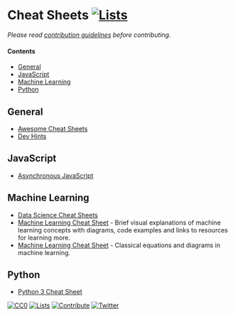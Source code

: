 # Cheat Sheets [![Lists](https://img.shields.io/badge/-more%20lists-0a0a0a.svg?style=flat&colorA=0a0a0a)](https://github.com/learn-anything/curated-lists#readme)

_Please read [contribution guidelines](CONTRIBUTING.md#readme) before contributing._

#### Contents

- [General](#general)
- [JavaScript](#javascript)
- [Machine Learning](#machine-learning)
- [Python](#python)

## General

- [Awesome Cheat Sheets](https://github.com/LeCoupa/awesome-cheatsheets#readme)
- [Dev Hints](https://devhints.io/)

## JavaScript

- [Asynchronous JavaScript](https://github.com/frontarm/async-javascript-cheatsheet)

## Machine Learning

- [Data Science Cheat Sheets](https://github.com/FavioVazquez/ds-cheatsheets#readme)
- [Machine Learning Cheat Sheet](https://ml-cheatsheet.readthedocs.io/en/latest/) - Brief visual explanations of machine learning concepts with diagrams, code examples and links to resources for learning more.
- [Machine Learning Cheat Sheet](https://github.com/soulmachine/machine-learning-cheat-sheet) - Classical equations and diagrams in machine learning.

## Python

- [Python 3 Cheat Sheet](https://perso.limsi.fr/pointal/_media/python:cours:mementopython3-english.pdf)

[![CC0](https://img.shields.io/badge/license-CC0-0a0a0a.svg?style=flat&colorA=0a0a0a)](https://creativecommons.org/publicdomain/zero/1.0/)
[![Lists](https://img.shields.io/badge/-more%20lists-0a0a0a.svg?style=flat&colorA=0a0a0a)](https://github.com/learn-anything/curated-lists#readme)
[![Contribute](https://img.shields.io/badge/-contribute-0a0a0a.svg?style=flat&colorA=0a0a0a)](CONTRIBUTING.md#readme)
[![Twitter](http://bit.ly/latwitt)](https://twitter.com/learnanything_)
